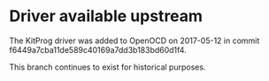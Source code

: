 # Driver available upstream

The KitProg driver was added to OpenOCD on 2017-05-12 in commit
f6449a7cba11de589c40169a7dd3b183bd60d1f4.

This branch continues to exist for historical purposes.
